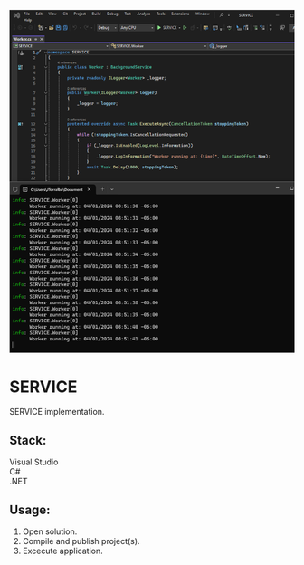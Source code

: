 ![Preview](Preview.png?raw=true "Preview")

# SERVICE

SERVICE implementation.

## Stack:

Visual Studio\
C#\
.NET

## Usage:

1. Open solution.
2. Compile and publish project(s).
3. Excecute application.
